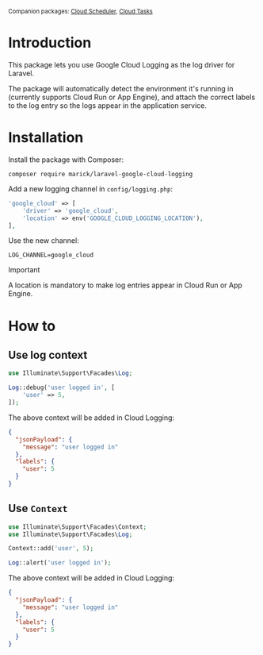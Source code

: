 <sub>Companion packages: <a href="https://github.com/stackkit/laravel-google-cloud-scheduler">Cloud Scheduler</a>, <a href="https://github.com/stackkit/laravel-google-cloud-tasks-queue">Cloud Tasks</a></sub>

# Introduction

This package lets you use Google Cloud Logging as the log driver for Laravel.

The package will automatically detect the environment it's running
in (currently supports Cloud Run or App Engine), and attach the correct labels to the log entry
so the logs appear in the application service.

# Installation

Install the package with Composer:

```console
composer require marick/laravel-google-cloud-logging
```

Add a new logging channel in `config/logging.php`:

```php
'google_cloud' => [
    'driver' => 'google_cloud',
    'location' => env('GOOGLE_CLOUD_LOGGING_LOCATION'),
],
```

Use the new channel:

```dotenv
LOG_CHANNEL=google_cloud
```

> [!IMPORTANT]
> A location is mandatory to make log entries appear in Cloud Run or App Engine.

# How to

## Use log context

```php
use Illuminate\Support\Facades\Log;

Log::debug('user logged in', [
    'user' => 5,
]);
```

The above context will be added in Cloud Logging:

```json
{
  "jsonPayload": {
    "message": "user logged in"
  },
  "labels": {
    "user": 5
  }
}
```

## Use `Context`

```php
use Illuminate\Support\Facades\Context;
use Illuminate\Support\Facades\Log;

Context::add('user', 5);

Log::alert('user logged in');
```

The above context will be added in Cloud Logging:

```json
{
  "jsonPayload": {
    "message": "user logged in"
  },
  "labels": {
    "user": 5
  }
}
```
